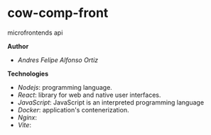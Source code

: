 # cow-comp-front

microfrontends api

**Author**
  - *Andres Felipe Alfonso Ortiz*

**Technologies**
  - *Nodejs*: programming language.
  - *React*:  library for web and native user interfaces.
  - *JavaScript*: JavaScript is an interpreted programming language
  - *Docker*: application's contenerization.
  - *Nginx*:
  - *Vite*: